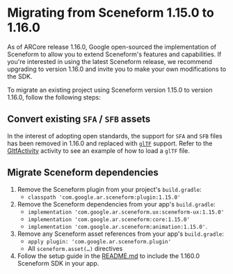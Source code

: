 # Migrating from Sceneform 1.15.0 to 1.16.0

As of ARCore release 1.16.0, Google open-sourced the implementation of Sceneform
to allow you to extend Sceneform's features and capabilities. If you're
interested in using the latest Sceneform release, we recommend upgrading to
version 1.16.0 and invite you to make your own modifications to the SDK.

To migrate an existing project using Sceneform version 1.15.0 to version 1.16.0,
follow the following steps:


## Convert existing `SFA` / `SFB` assets

In the interest of adopting open standards, the support for `SFA` and `SFB`
files has been removed in 1.16.0 and replaced with
[`glTF`](https://www.khronos.org/gltf/) support. Refer to the [GltfActivity](https://github.com/ThomasGorisse/SceneformMaintained/blob/master/samples/gltf/app/src/main/java/com/google/ar/sceneform/samples/gltf/GltfActivity.java#L104)
activity to see an example of how to load a `glTF` file.

## Migrate Sceneform dependencies

1. Remove the Sceneform plugin from your project's `build.gradle`:
   * `classpath 'com.google.ar.sceneform:plugin:1.15.0'`
1. Remove the Sceneform dependencies from your app's `build.gradle`:
   * `implementation 'com.google.ar.sceneform.ux:sceneform-ux:1.15.0'`
   * `implementation 'com.google.ar.sceneform:core:1.15.0'`
   * `implementation 'com.google.ar.sceneform:animation:1.15.0'`.
1. Remove any Sceneform asset references from your app's `build.gradle`:
   * `apply plugin: 'com.google.ar.sceneform.plugin'`
   * All `sceneform.asset(…)` directives
1. Follow the setup guide in the [README.md](https://github.com/google-ar/sceneform-android-sdk/tree/master/README.md) to include the 1.160.0 Sceneform SDK in your app.
